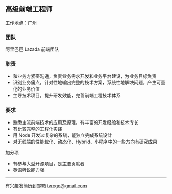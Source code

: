 ## 高级前端工程师

工作地点：广州

### 团队

阿里巴巴 Lazada 前端团队

### 职责

- 和业务方紧密沟通，负责业务需求开发和业务平台建设，为业务目标负责
- 识别业务痛点，针对性地输出完整的技术方案，系统性地解决问题，产生可量化的业务价值
- 主导技术项目，提升研发效能，完善前端工程技术体系

### 要求

- 熟悉主流前端技术的应用及原理，有丰富的开发经验和技术专长
- 有比较完整的工程化实践
- 用 Node 开发过复杂的系统，能独立完成系统设计
- 对无线端的性能优化、动态化、Hybrid、小程序中的一些方向有研究成果

加分项

- 有参与大型开源项目，是主要贡献者
- 英语听说能力强

---

有兴趣发简历到邮箱 tvrcgo@gmail.com
